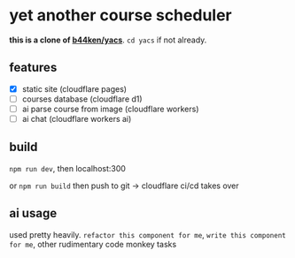 # yet another course scheduler

**this is a clone of [b44ken/yacs](github.com/b44ken/yacs)**. `cd yacs` if not already.

## features
- [x] static site (cloudflare pages)
- [ ] courses database (cloudflare d1)
- [ ] ai parse course from image (cloudflare workers)
- [ ] ai chat (cloudflare workers ai)

## build
`npm run dev`, then localhost:300

or `npm run build` then push to git -> cloudflare ci/cd takes over

## ai usage
used pretty heavily. `refactor this component for me`, `write this component for me`, other rudimentary code monkey tasks
